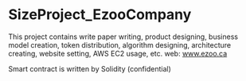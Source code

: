 # SizeProject_EzooCompany
This project contains write paper writing, product designing, business model creation, token distribution, algorithm designing, architecture creating, website setting, AWS EC2 usage, etc.
web: www.ezoo.ca

Smart contract is written by Solidity (confidential)
